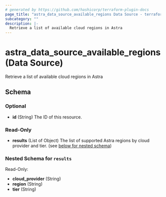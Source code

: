 ```yaml
---
# generated by https://github.com/hashicorp/terraform-plugin-docs
page_title: "astra_data_source_available_regions Data Source - terraform-provider-astra"
subcategory: ""
description: |-
  Retrieve a list of available cloud regions in Astra
---
```


# astra_data_source_available_regions (Data Source)

Retrieve a list of available cloud regions in Astra



<!-- schema generated by tfplugindocs -->
## Schema

### Optional

- **id** (String) The ID of this resource.

### Read-Only

- **results** (List of Object) The list of supported Astra regions by cloud provider and tier. (see [below for nested schema](#nestedatt--results))

<a id="nestedatt--results"></a>
### Nested Schema for `results`

Read-Only:

- **cloud_provider** (String)
- **region** (String)
- **tier** (String)


